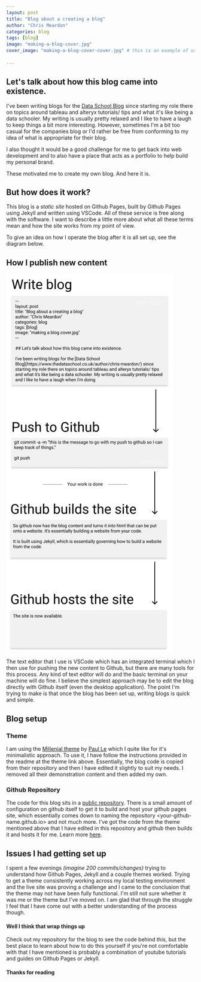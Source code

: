 ```yaml
---
layout: post
title: "Blog about a creating a blog"
author: "Chris Meardon"
categories: blog
tags: [blog]
image: "making-a-blog-cover.jpg"
cover_image: "making-a-blog-cover-cover.jpg" # this is an example of using a different image for the image of the blog in the home feed compared to the top of the blog

---
```


## Let's talk about how this blog came into existence.

I've been writing blogs for the [Data School Blog](https://www.thedataschool.co.uk/author/chris-meardon/) since starting my role there on topics around tableau and alteryx tutorials/ tips and what it's like being a data schooler. My writing is usually pretty relaxed and I like to have a laugh to keep things a bit more interesting. However, sometimes I'm a bit too casual for the companies blog or I'd rather be free from conforming to my idea of what is appropriate for their blog. 

I also thought it would be a good challenge for me to get back into web development and to also have a place that acts as a portfolio to help build my personal brand.

These motivated me to create my own blog. And here it is.

## But how does it work?

This blog is a *static site* hosted on Github Pages, built by Github Pages using Jekyll and written using VSCode. All of these service is free along with the software. I want to describe a little more about what all these terms mean and how the site works from my point of view.

To give an idea on how I operate the blog after it is all set up, see the diagram below.

## How I publish new content
![Working process](/assets/img/blogging-working-process.png "yeah, I'm not sure why I made this an image either...")

The text editor that I use is VSCode which has an integrated terminal which I then use for pushing the new content to Github, but there are many tools for this process. Any kind of text editor will do and the basic terminal on your machine will do fine. I believe the simplest approach may be to edit the blog directly with Github itself (even the desktop application). The point I'm trying to make is that once the blog has been set up, writing blogs is quick and simple.

## Blog setup

### Theme
I am using the [Millenial theme](https://github.com/LeNPaul/Millennial) by [Paul Le](https://www.lenpaul.com/) which I quite like for it's minimalistic approach. To use it, I have follow the instructions provided in the readme at the theme link above. Essentially, the blog code is copied from their repository and then I have edited it slightly to suit my needs. I removed all their demonstration content and then added my own.

### Github Repository 
The code for this blog sits in a [public repository](https://github.com/chrisvizes/chrisvizes.github.io). There is a small amount of configuration on github itself to get it to build and host your github pages site, which essentially comes down to naming the repository <your-github-name.github.io> and not much more. I've got the code from the theme mentioned above that I have edited in this repository and github then builds it and hosts it for me. Learn more [here](https://pages.github.com/).

## Issues I had getting set up
I spent a few evenings *(imagine 200 commits/changes)* trying to understand how Github Pages, Jekyll and a couple themes worked. Trying to get a theme consistently working across my local testing environment and the live site was proving a challenge and I came to the conclusion that the theme may not have been fully functional. I'm still not sure whether it was me or the theme but I've moved on. I am glad that through the struggle I feel that I have come out with a better understanding of the process though.


#### Well I think that wrap things up
Check out my repository for the blog to see the code behind this, but the best place to learn about how to do this yourself if you're not comfortable with that I have mentioned is probably a combination of youtube tutorials and guides on Github Pages or Jekyll. 

#### Thanks for reading